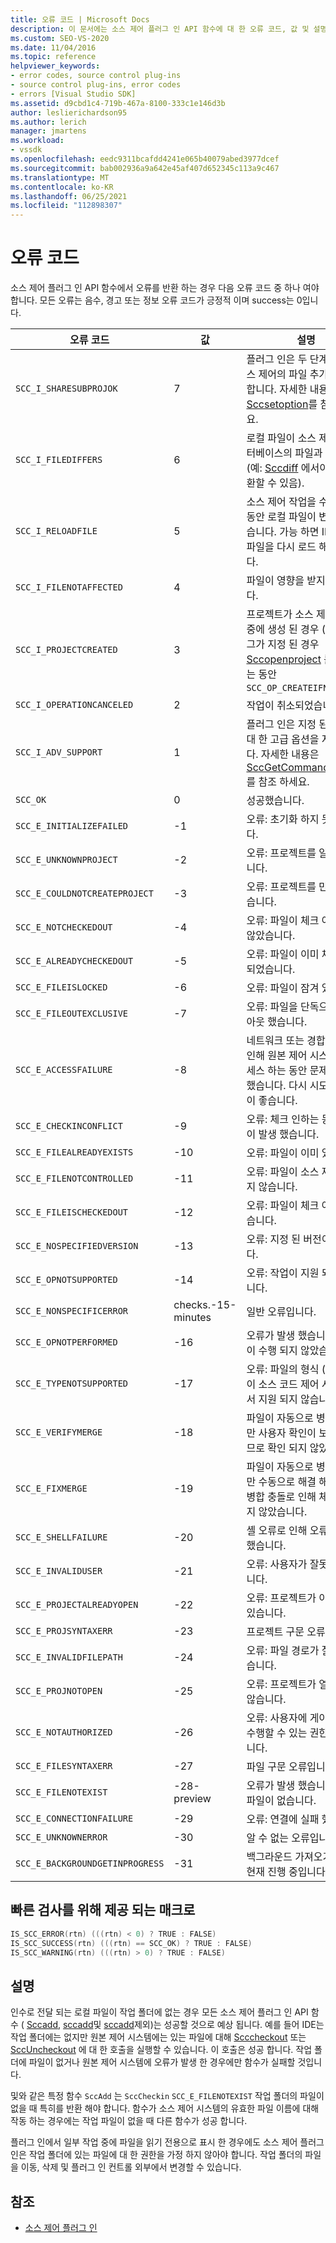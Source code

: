 ```yaml
---
title: 오류 코드 | Microsoft Docs
description: 이 문서에는 소스 제어 플러그 인 API 함수에 대 한 오류 코드, 값 및 설명 목록이 포함 되어 있습니다.
ms.custom: SEO-VS-2020
ms.date: 11/04/2016
ms.topic: reference
helpviewer_keywords:
- error codes, source control plug-ins
- source control plug-ins, error codes
- errors [Visual Studio SDK]
ms.assetid: d9cbd1c4-719b-467a-8100-333c1e146d3b
author: leslierichardson95
ms.author: lerich
manager: jmartens
ms.workload:
- vssdk
ms.openlocfilehash: eedc9311bcafdd4241e065b40079abed3977dcef
ms.sourcegitcommit: bab002936a9a642e45af407d652345c113a9c467
ms.translationtype: MT
ms.contentlocale: ko-KR
ms.lasthandoff: 06/25/2021
ms.locfileid: "112898307"
---
```

# <a name="error-codes"></a>오류 코드
소스 제어 플러그 인 API 함수에서 오류를 반환 하는 경우 다음 오류 코드 중 하나 여야 합니다. 모든 오류는 음수, 경고 또는 정보 오류 코드가 긍정적 이며 success는 0입니다.

|오류 코드|값|설명|
|----------------|-----------|-----------------|
|`SCC_I_SHARESUBPROJOK`|7|플러그 인은 두 단계에서 소스 제어의 파일 추가를 지원 합니다. 자세한 내용은 [Sccsetoption](../extensibility/sccsetoption-function.md)를 참조 하세요.|
|`SCC_I_FILEDIFFERS`|6|로컬 파일이 소스 제어 데이터베이스의 파일과 다릅니다 (예: [Sccdiff](../extensibility/sccdiff-function.md) 에서이 값을 반환할 수 있음).|
|`SCC_I_RELOADFILE`|5|소스 제어 작업을 수행 하는 동안 로컬 파일이 변경 되었습니다. 가능 하면 IDE에서 파일을 다시 로드 해야 합니다.|
|`SCC_I_FILENOTAFFECTED`|4|파일이 영향을 받지 않습니다.|
|`SCC_I_PROJECTCREATED`|3|프로젝트가 소스 제어 작업 중에 생성 된 경우 (예: 플래그가 지정 된 경우 [Sccopenproject](../extensibility/sccopenproject-function.md) 를 호출 하는 동안 `SCC_OP_CREATEIFNEW` )|
|`SCC_I_OPERATIONCANCELED`|2|작업이 취소되었습니다.|
|`SCC_I_ADV_SUPPORT`|1|플러그 인은 지정 된 명령에 대 한 고급 옵션을 지원 합니다. 자세한 내용은 [SccGetCommandOptions](../extensibility/sccgetcommandoptions-function.md)를 참조 하세요.|
|`SCC_OK`|0|성공했습니다.|
|`SCC_E_INITIALIZEFAILED`|-1|오류: 초기화 하지 못했습니다.|
|`SCC_E_UNKNOWNPROJECT`|-2|오류: 프로젝트를 알 수 없습니다.|
|`SCC_E_COULDNOTCREATEPROJECT`|-3|오류: 프로젝트를 만들 수 없습니다.|
|`SCC_E_NOTCHECKEDOUT`|-4|오류: 파일이 체크 아웃 되지 않았습니다.|
|`SCC_E_ALREADYCHECKEDOUT`|-5|오류: 파일이 이미 체크 아웃 되었습니다.|
|`SCC_E_FILEISLOCKED`|-6|오류: 파일이 잠겨 있습니다.|
|`SCC_E_FILEOUTEXCLUSIVE`|-7|오류: 파일을 단독으로 체크 아웃 했습니다.|
|`SCC_E_ACCESSFAILURE`|-8|네트워크 또는 경합 문제로 인해 원본 제어 시스템에 액세스 하는 동안 문제가 발생 했습니다. 다시 시도 하는 것이 좋습니다.|
|`SCC_E_CHECKINCONFLICT`|-9|오류: 체크 인하는 동안 충돌이 발생 했습니다.|
|`SCC_E_FILEALREADYEXISTS`|-10|오류: 파일이 이미 있습니다.|
|`SCC_E_FILENOTCONTROLLED`|-11|오류: 파일이 소스 제어에 있지 않습니다.|
|`SCC_E_FILEISCHECKEDOUT`|-12|오류: 파일이 체크 아웃 되었습니다.|
|`SCC_E_NOSPECIFIEDVERSION`|-13|오류: 지정 된 버전이 없습니다.|
|`SCC_E_OPNOTSUPPORTED`|-14|오류: 작업이 지원 되지 않습니다.|
|`SCC_E_NONSPECIFICERROR`|checks.-15-minutes|일반 오류입니다.|
|`SCC_E_OPNOTPERFORMED`|-16|오류가 발생 했습니다. 작업이 수행 되지 않았습니다.|
|`SCC_E_TYPENOTSUPPORTED`|-17|오류: 파일의 형식 (예: 이진)이 소스 코드 제어 시스템에서 지원 되지 않습니다.|
|`SCC_E_VERIFYMERGE`|-18|파일이 자동으로 병합 되었지만 사용자 확인이 보류 중 이므로 확인 되지 않았습니다.|
|`SCC_E_FIXMERGE`|-19|파일이 자동으로 병합 되었지만 수동으로 해결 해야 하는 병합 충돌로 인해 체크 인 되지 않았습니다.|
|`SCC_E_SHELLFAILURE`|-20|셸 오류로 인해 오류가 발생 했습니다.|
|`SCC_E_INVALIDUSER`|-21|오류: 사용자가 잘못 되었습니다.|
|`SCC_E_PROJECTALREADYOPEN`|-22|오류: 프로젝트가 이미 열려 있습니다.|
|`SCC_E_PROJSYNTAXERR`|-23|프로젝트 구문 오류입니다.|
|`SCC_E_INVALIDFILEPATH`|-24|오류: 파일 경로가 잘못 되었습니다.|
|`SCC_E_PROJNOTOPEN`|-25|오류: 프로젝트가 열려 있지 않습니다.|
|`SCC_E_NOTAUTHORIZED`|-26|오류: 사용자에 게이 작업을 수행할 수 있는 권한이 없습니다.|
|`SCC_E_FILESYNTAXERR`|-27|파일 구문 오류입니다.|
|`SCC_E_FILENOTEXIST`|-28-preview|오류가 발생 했습니다. 로컬 파일이 없습니다.|
|`SCC_E_CONNECTIONFAILURE`|-29|오류: 연결에 실패 했습니다.|
|`SCC_E_UNKNOWNERROR`|-30|알 수 없는 오류입니다.|
|`SCC_E_BACKGROUNDGETINPROGRESS`|-31|백그라운드 가져오기 작업이 현재 진행 중입니다.|

## <a name="macros-provided-for-quick-checking"></a>빠른 검사를 위해 제공 되는 매크로

```cpp
IS_SCC_ERROR(rtn) (((rtn) < 0) ? TRUE : FALSE)
IS_SCC_SUCCESS(rtn) (((rtn) == SCC_OK) ? TRUE : FALSE)
IS_SCC_WARNING(rtn) (((rtn) > 0) ? TRUE : FALSE)
```

## <a name="remarks"></a>설명
 인수로 전달 되는 로컬 파일이 작업 폴더에 없는 경우 모든 소스 제어 플러그 인 API 함수 ( [Sccadd](../extensibility/sccadd-function.md), [sccadd](../extensibility/scccheckin-function.md)및 [sccadd](../extensibility/sccdiff-function.md)제외)는 성공할 것으로 예상 됩니다. 예를 들어 IDE는 작업 폴더에는 없지만 원본 제어 시스템에는 있는 파일에 대해 [Scccheckout](../extensibility/scccheckout-function.md) 또는 [SccUncheckout](../extensibility/sccuncheckout-function.md) 에 대 한 호출을 실행할 수 있습니다. 이 호출은 성공 합니다. 작업 폴더에 파일이 없거나 원본 제어 시스템에 오류가 발생 한 경우에만 함수가 실패할 것입니다.

 및와 같은 특정 함수 `SccAdd` 는 `SccCheckin` `SCC_E_FILENOTEXIST` 작업 폴더의 파일이 없을 때 특히를 반환 해야 합니다. 함수가 소스 제어 시스템의 유효한 파일 이름에 대해 작동 하는 경우에는 작업 파일이 없을 때 다른 함수가 성공 합니다.

 플러그 인에서 일부 작업 중에 파일을 읽기 전용으로 표시 한 경우에도 소스 제어 플러그 인은 작업 폴더에 있는 파일에 대 한 권한을 가정 하지 않아야 합니다. 작업 폴더의 파일을 이동, 삭제 및 플러그 인 컨트롤 외부에서 변경할 수 있습니다.

## <a name="see-also"></a>참조
- [소스 제어 플러그 인](../extensibility/source-control-plug-ins.md)
